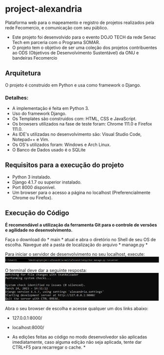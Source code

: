 # project-alexandria

Plataforma web para o mapeamento e registro de projetos realizados pela rede Fecomercio, e comunicação com seu público.

* Este projeto foi desenvolvido para o evento DOJO TECH da rede Senac Tech em parceria com o Programa SOMAR.
* O projeto tem o objetivo de ser uma coleção dos projetos contribuentes ao ODS (Objetivos de Desenvolvimento Sustentável) da ONU e bandeiras Fecomercio


## Arquitetura

O projeto é construido em Python e usa como framework o Django.

### Detalhes:

* A implementação é feita em Python 3.
* Uso do framework Django.
* Os Templates são construidos com: HTML, CSS e JavaScript.
* Os browsers utilizados na fase de teste foram: Chrome 111.0 e Firefox 111.0.
* As IDE's utilizadas no desenvolvimento são: Visual Studio Code, Notepad++ e Vim.
* Os OS's utilizados foram: Windows e Arch Linux.
* O Banco de Dados usado é o SQLite

## Requisitos para a execução do projeto

* Python 3 instalado.
* Django 4.1.7 ou superior instalado.
* Port 8000 disponível.
* Um browser para o acesso a página no localhost (Preferencialmente Chrome ou Firefox).

## Execução do Código

**É recomendável a utilização da ferramenta Git para o controle de versões e agilidade no desenvolvimento.**

Faça o download do * main * atual e abra o diretório no Shell de seu OS de escolha.
Navegue até a pasta de localização do arquivo * manage.py *

Para iniciar o servidor de desenvolvimento no seu localhost, execute:
<br><img src="command.png" alt="python manage.py runserver">

O terminal deve dar a seguinte resposta:
<br><img src="example.png" alt="example"><br>

Abra o seu browser de escolha e acesse qualquer um dos links abaixo:
* 127.0.0.1:8000/
* localhost:8000/

* As edições feitas ao código no modo desenvolvedor são aplicadas imediatamente, caso alguma edição não seja aplicada, tente dar CTRL+F5 para recarregar o cache. *
